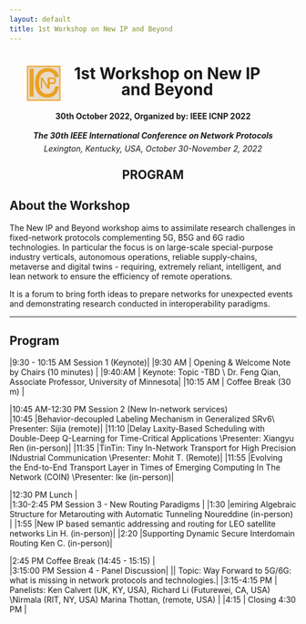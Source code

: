 ```yaml
---
layout: default
title: 1st Workshop on New IP and Beyond
---
```

<!-- <h1 style="text-align: center;">1st Workshop on New IP and Beyond</h1> -->

<div style="clear: both;">
  <div style="float: left; padding-left:30px">
    <img src="assets/img/icnp_logo.png" width='60' height='YYY' alt="">
  </div>
  <div>
    <h1 style="text-align: center; padding-right:40px; line-height:1em;">1st Workshop on New IP and Beyond</h1>
  </div>
</div>

<h4 style="text-align: center;line-height:2em;">30th October 2022, Organized by: IEEE ICNP 2022</h4>
<h5 style="text-align: center; line-height:0em;">The 30th IEEE International Conference on Network Protocols</h5>
<h6 style="text-align: center;line-height:0em;">Lexington, Kentucky, USA, October 30-November 2, 2022</h6>

<h2 style="text-align: center;">PROGRAM</h2>

## About the Workshop

The New IP and Beyond workshop aims to assimilate research challenges in fixed-network protocols complementing 5G, B5G and 6G radio technologies.
In particular the focus is on large-scale special-purpose industry verticals, autonomous operations, reliable supply-chains, metaverse and digital twins - requiring, 
 extremely reliant, intelligent, and lean network to ensure the efficiency of remote operations.

It is a forum to bring forth ideas to prepare networks for unexpected events and demonstrating 
research conducted in interoperability paradigms.

--- 

## Program

|9:30 - 10:15 AM Session 1 (Keynote)|
|9:30 AM	| Opening & Welcome	Note by Chairs (10 minutes)	|
|9:40:AM	| Keynote: Topic -TBD \\
          Dr. Feng Qian, Associate Professor, University of Minnesota|
|10:15 AM |	Coffee Break (30 m)	|

|10:45 AM-12:30 PM	Session 2	(New  In-network services)	
|10:45 	|Behavior-decoupled Labeling Mechanism in Generalized SRv6\\	Presenter: Sijia (remote)|
|11:10 	|Delay Laxity-Based Scheduling with Double-Deep Q-Learning for Time-Critical Applications	\\Presenter: Xiangyu Ren (in-person)|
|11:35 	|TinTin: Tiny In-Network Transport for High Precision INdustrial Communication	\\Presenter: Mohit T. (Remote)|
|11:55 	|Evolving the End-to-End Transport Layer in Times of Emerging Computing In The Network (COIN) \\Presenter:	Ike (in-person)|

|12:30 PM	Lunch	|	
|1:30-2:45 PM 	Session 3 -	New  Routing Paradigms	|
|1:30 	|emiring Algebraic Structure for Metarouting with Automatic Tunneling	Noureddine (in-person) |
|1:55 	|New IP based semantic addressing and routing for LEO satellite networks	Lin H. (in-person)|
|2:20 	|Supporting Dynamic Secure Interdomain Routing	Ken C. (in-person)|

|2:45 PM	Coffee Break (14:45 - 15:15) |		
|3:15:00 PM	Session 4 - Panel Discussion|
|| Topic: Way Forward to 5G/6G: what is missing in network protocols and technologies.|
|3:15-4:15 PM	| Panelists: Ken Calvert (UK, KY, USA), Richard Li (Futurewei, CA, USA)	
               \\Nirmala (RIT, NY, USA)	Marina Thottan, (remote, USA)	|
|4:15 |	Closing	 4:30 PM	|
